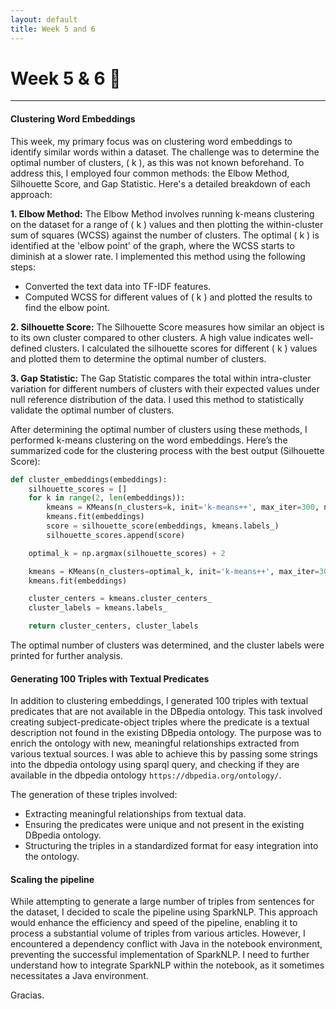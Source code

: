 ```yaml
---
layout: default
title: Week 5 and 6
---
```


# Week 5 & 6 🔬

---

#### Clustering Word Embeddings

This week, my primary focus was on clustering word embeddings to identify similar words within a dataset. The challenge was to determine the optimal number of clusters, \( k \), as this was not known beforehand. To address this, I employed four common methods: the Elbow Method, Silhouette Score, and Gap Statistic. Here's a detailed breakdown of each approach:

**1. Elbow Method:**
The Elbow Method involves running k-means clustering on the dataset for a range of \( k \) values and then plotting the within-cluster sum of squares (WCSS) against the number of clusters. The optimal \( k \) is identified at the 'elbow point' of the graph, where the WCSS starts to diminish at a slower rate. I implemented this method using the following steps:
- Converted the text data into TF-IDF features.
- Computed WCSS for different values of \( k \) and plotted the results to find the elbow point.

**2. Silhouette Score:**
The Silhouette Score measures how similar an object is to its own cluster compared to other clusters. A high value indicates well-defined clusters. I calculated the silhouette scores for different \( k \) values and plotted them to determine the optimal number of clusters.

**3. Gap Statistic:**
The Gap Statistic compares the total within intra-cluster variation for different numbers of clusters with their expected values under null reference distribution of the data. I used this method to statistically validate the optimal number of clusters.

After determining the optimal number of clusters using these methods, I performed k-means clustering on the word embeddings. Here’s the summarized code for the clustering process with the best output (Silhouette Score):

```python
def cluster_embeddings(embeddings):
    silhouette_scores = []
    for k in range(2, len(embeddings)):
        kmeans = KMeans(n_clusters=k, init='k-means++', max_iter=300, n_init=10, random_state=42)
        kmeans.fit(embeddings)
        score = silhouette_score(embeddings, kmeans.labels_)
        silhouette_scores.append(score)

    optimal_k = np.argmax(silhouette_scores) + 2

    kmeans = KMeans(n_clusters=optimal_k, init='k-means++', max_iter=300, n_init=10, random_state=42)
    kmeans.fit(embeddings)

    cluster_centers = kmeans.cluster_centers_
    cluster_labels = kmeans.labels_

    return cluster_centers, cluster_labels
```

The optimal number of clusters was determined, and the cluster labels were printed for further analysis.

#### Generating 100 Triples with Textual Predicates

In addition to clustering embeddings, I generated 100 triples with textual predicates that are not available in the DBpedia ontology. This task involved creating subject-predicate-object triples where the predicate is a textual description not found in the existing DBpedia ontology. The purpose was to enrich the ontology with new, meaningful relationships extracted from various textual sources. I was able to achieve this by passing some strings into the dbpedia ontology using sparql query, and checking if they are available in the dbpedia ontology `https://dbpedia.org/ontology/`.


The generation of these triples involved:
- Extracting meaningful relationships from textual data.
- Ensuring the predicates were unique and not present in the existing DBpedia ontology.
- Structuring the triples in a standardized format for easy integration into the ontology.

#### Scaling the pipeline

While attempting to generate a large number of triples from sentences for the dataset, I decided to scale the pipeline using SparkNLP. This approach would enhance the efficiency and speed of the pipeline, enabling it to process a substantial volume of triples from various articles. However, I encountered a dependency conflict with Java in the notebook environment, preventing the successful implementation of SparkNLP. I need to further understand how to integrate SparkNLP within the notebook, as it sometimes necessitates a Java environment.

Gracias.
